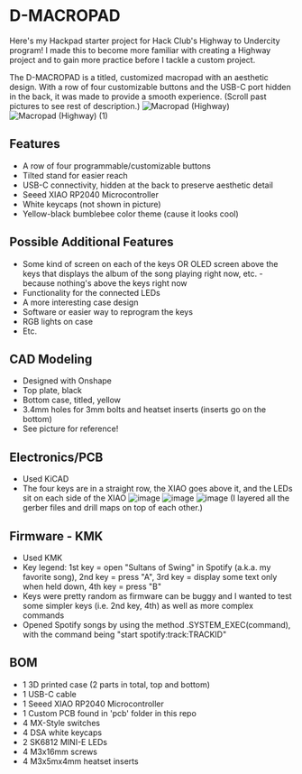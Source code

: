 # D-MACROPAD
Here's my Hackpad starter project for Hack Club's Highway to Undercity program! I made this to become more familiar with creating a Highway project and to gain more practice before I tackle a custom project.

The D-MACROPAD is a titled, customized macropad with an aesthetic design. With a row of four customizable buttons and the USB-C port hidden in the back, it was made to provide a smooth experience. (Scroll past pictures to see rest of description.)
![Macropad (Highway)](https://github.com/user-attachments/assets/ccea52ff-b33b-4de5-be28-8604668b59ff)
![Macropad (Highway) (1)](https://github.com/user-attachments/assets/473e6de3-8792-462a-80ba-a0d12bef1485)

## Features
- A row of four programmable/customizable buttons
- Tilted stand for easier reach
- USB-C connectivity, hidden at the back to preserve aesthetic detail
- Seeed XIAO RP2040 Microcontroller
- White keycaps (not shown in picture)
- Yellow-black bumblebee color theme (cause it looks cool)

## Possible Additional Features
- Some kind of screen on each of the keys OR OLED screen above the keys that displays the album of the song playing right now, etc. - because nothing's above the keys right now
- Functionality for the connected LEDs
- A more interesting case design
- Software or easier way to reprogram the keys
- RGB lights on case
- Etc.

## CAD Modeling
- Designed with Onshape
- Top plate, black
- Bottom case, titled, yellow
- 3.4mm holes for 3mm bolts and heatset inserts (inserts go on the bottom)
- See picture for reference!

## Electronics/PCB
- Used KiCAD
- The four keys are in a straight row, the XIAO goes above it, and the LEDs sit on each side of the XIAO
![image](https://github.com/user-attachments/assets/be93e4ac-1608-48eb-9ad4-99f8627aa8cd)
![image](https://github.com/user-attachments/assets/9a32654c-b0a9-4a2e-82cd-c9aafc2638b5)
![image](https://github.com/user-attachments/assets/eb9a2bce-a05f-47d9-b114-5ed3042904d2) (I layered all the gerber files and drill maps on top of each other.)

## Firmware - KMK
- Used KMK
- Key legend: 1st key = open "Sultans of Swing" in Spotify (a.k.a. my favorite song), 2nd key = press "A", 3rd key = display some text only when held down, 4th key = press "B"
- Keys were pretty random as firmware can be buggy and I wanted to test some simpler keys (i.e. 2nd key, 4th) as well as more complex commands
- Opened Spotify songs by using the method .SYSTEM_EXEC(command), with the command being "start spotify:track:TRACKID"

## BOM
- 1 3D printed case (2 parts in total, top and bottom)
- 1 USB-C cable
- 1 Seeed XIAO RP2040 Microcontroller
- 1 Custom PCB found in 'pcb' folder in this repo
- 4 MX-Style switches
- 4 DSA white keycaps
- 2 SK6812 MINI-E LEDs
- 4 M3x16mm screws
- 4 M3x5mx4mm heatset inserts
